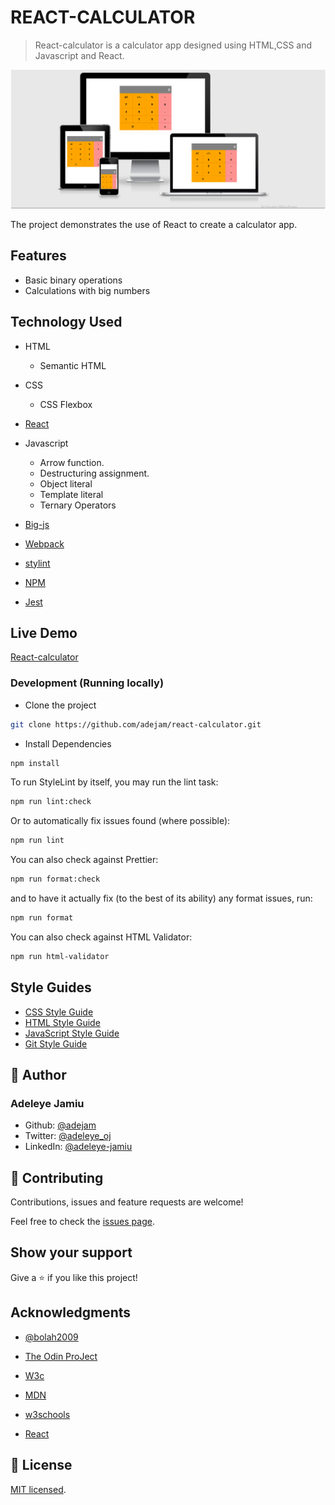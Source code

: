 # REACT-CALCULATOR

> React-calculator is a calculator app designed using HTML,CSS and Javascript and React.

![screenshot](./app_screenshot.png)

The project demonstrates the use of React to create a calculator app.

## Features

- Basic binary operations
- Calculations with big numbers

## Technology Used

- HTML

  - Semantic HTML

- CSS

  - CSS Flexbox

- [React](https://reactjs.org/)

- Javascript

  - Arrow function.
  - Destructuring assignment.
  - Object literal
  - Template literal
  - Ternary Operators

- [Big-js](https://www.npmjs.com/package/big-js)

- [Webpack](https://webpack.js.org/)

- [stylint](https://stylelint.io/)

- [NPM](https://www.npmjs.com/)

- [Jest](https://jestjs.io/)

## Live Demo

[React-calculator](https://adejam-react-calc.netlify.app/)

### Development (Running locally)

- Clone the project

```bash
git clone https://github.com/adejam/react-calculator.git

```

- Install Dependencies

```bash
npm install
```

To run StyleLint by itself, you may run the lint task:

```bash
npm run lint:check
```

Or to automatically fix issues found (where possible):

```bash
npm run lint
```

You can also check against Prettier:

```bash
npm run format:check
```

and to have it actually fix (to the best of its ability) any format issues, run:

```bash
npm run format
```

You can also check against HTML Validator:

```bash
npm run html-validator
```

## Style Guides

- [CSS Style Guide](http://udacity.github.io/frontend-nanodegree-styleguide/css.html)
- [HTML Style Guide](http://udacity.github.io/frontend-nanodegree-styleguide/index.html)
- [JavaScript Style Guide](http://udacity.github.io/frontend-nanodegree-styleguide/javascript.html)
- [Git Style Guide](https://udacity.github.io/git-styleguide/)

## 👤 Author

### Adeleye Jamiu

- Github: [@adejam](http://github.com/adejam)
- Twitter: [@adeleye_oj](https://twitter.com/Adeleye_oj)
- LinkedIn: [@adeleye-jamiu](https://linkedin.com/in/adeleye-jamiu)

## 🤝 Contributing

Contributions, issues and feature requests are welcome!

Feel free to check the [issues page](../../issues).

## Show your support

Give a ⭐️ if you like this project!

## Acknowledgments

- [@bolah2009](http://github.com/bolah2009)

- [The Odin ProJect](https://theodinproject.com/courses/javascript/lessons/todo-list?ref=lnav)

- [W3c](https://www.w3.org/)

- [MDN](https://developer.mozilla.org/)

- [w3schools](https://www.w3schools.com/)

- [React](https://reactjs.org/)

## 📝 License

[MIT licensed](./LICENSE).
